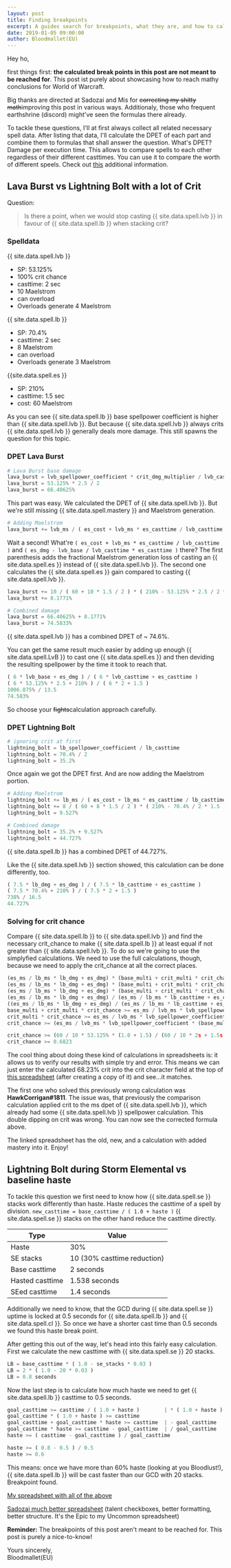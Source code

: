 ```yaml
---
layout: post
title: Finding breakpoints
excerpt: A guides search for breakpoints, what they are, and how to calculate them
date: 2019-01-05 09:00:00
author: Bloodmallet(EU)
---
```


Hey ho,

first things first: **the calculated break points in this post are not meant to be reached for**.
This post ist purely about showcasing how to reach mathy conclusions for World of Warcraft.

Big thanks are directed at Sadozai and Mis for ~~correcting my shitty math~~improving this post in various ways.
Additionaly, those who frequent earthshrine (discord) might've seen the formulas there already.

To tackle these questions, I'll at first always collect all related necessary spell data.
After listing that data, I'll calculate the DPET of each part and combine them to formulas that shall answer the question.
What's DPET? Damage per execution time.
This allows to compare spells to each other regardless of their different casttimes.
You can use it to compare the worth of different speels.
Check out [this](https://www.altered-time.com/forum/viewtopic.php?t=246) additional information.



## Lava Burst vs Lightning Bolt with a lot of Crit

Question:
> Is there a point, when we would stop casting {{ site.data.spell.lvb }} in favour of {{ site.data.spell.lb }} when stacking crit?


### Spelldata

{{ site.data.spell.lvb }}
- SP: 53.125%
- 100% crit chance
- casttime: 2 sec
- 10 Maelstrom
- can overload
- Overloads generate 4 Maelstrom

{{ site.data.spell.lb }}
- SP: 70.4%
- casttime: 2 sec
- 8 Maelstrom
- can overload
- Overloads generate 3 Maelstrom

{{site.data.spell.es }}
- SP: 210%
- casttime: 1.5 sec
- cost: 60 Maelstrom

As you can see {{ site.data.spell.lb }} base spellpower coefficient is higher than {{ site.data.spell.lvb }}.
But because {{ site.data.spell.lvb }} always crits {{ site.data.spell.lvb }} generally deals more damage.
This still spawns the question for this topic.


### DPET Lava Burst

```python
# Lava Burst base damage
lava_burst = lvb_spellpower_coefficient * crit_dmg_multiplier / lvb_casttime
lava_burst = 53.125% * 2.5 / 2
lava_burst = 66.40625%
```

This part was easy. We calculated the DPET of {{ site.data.spell.lvb }}.
But we're still missing {{ site.data.spell.mastery }} and Maelstrom generation.

```python
# Adding Maelstrom
lava_burst += lvb_ms / ( es_cost + lvb_ms * es_casttime / lvb_casttime ) * ( es_dmg - lvb_base / lvb_casttime * es_casttime ) / lvb_casttime
```

Wait a second! What're `( es_cost + lvb_ms * es_casttime / lvb_casttime )` and `( es_dmg - lvb_base / lvb_casttime * es_casttime )` there?
The first parenthesis adds the fractional Maelstrom generation loss of casting an {{ site.data.spell.es }} instead of {{ site.data.spell.lvb }}.
The second one calculates the {{ site.data.spell.es }} gain compared to casting {{ site.data.spell.lvb }}.

```python
lava_burst += 10 / ( 60 + 10 * 1.5 / 2 ) * ( 210% - 53.125% * 2.5 / 2 * 1.5 ) / 2
lava_burst += 8.1771%

# Combined damage
lava_burst = 66.40625% + 8.1771%
lava_burst = 74.5833%
```

{{ site.data.spell.lvb }} has a combined DPET of ~ 74.6%.

You can get the same result much easier by adding up enough {{ site.data.spell.LvB }} to cast one {{ site.data.spell.es }} and then deviding the resulting spellpower by the time it took to reach that.

```python
( 6 * lvb_base + es_dmg ) / ( 6 * lvb_casttime + es_casttime )
( 6 * 53.125% * 2.5 + 210% ) / ( 6 * 2 + 1.5 )
1006.875% / 13.5
74.583%
```

So choose your ~~fights~~calculation approach carefully.


### DPET Lightning Bolt

```python
# ignoring crit at first
lightning_bolt = lb_spellpower_coefficient / lb_casttime
lightning_bolt = 70.4% / 2
lightning_bolt = 35.2%
```

Once again we got the DPET first. And are now adding the Maelstrom portion.

```python
# Adding Maelstrom
lightning_bolt += lb_ms / ( es_cost + lb_ms * es_casttime / lb_casttime ) * ( es_dmg - lb_dmg / lb_casttime * es_casttime ) / lb_casttime
lightning_bolt += 8 / ( 60 + 8 * 1.5 / 2 ) * ( 210% - 70.4% / 2 * 1.5 ) / 2
lightning_bolt = 9.527%

# Combined damage
lightning_bolt = 35.2% + 9.527%
lightning_bolt = 44.727%
```
{{ site.data.spell.lb }} has a combined DPET of 44.727%.

Like the {{ site.data.spell.lvb }} section showed, this calculation can be done differently, too.

```python
( 7.5 * lb_dmg + es_dmg ) / ( 7.5 * lb_casttime + es_casttime )
( 7.5 * 70.4% + 210% ) / ( 7.5 * 2 + 1.5 )
738% / 16.5
44.727%
```


### Solving for crit chance

Compare {{ site.data.spell.lb }} to {{ site.data.spell.lvb }} and find the necessary crit_chance to make {{ site.data.spell.lb }} at least equal if not greater than {{ site.data.spell.lvb }}. To do so we're going to use the simplyfied calculations. We need to use the full calculations, though, because we need to apply the crit_chance at all the correct places.

```python
(es_ms / lb_ms * lb_dmg + es_dmg) * (base_multi + crit_multi * crit_chance) / (es_ms / lb_ms * lb_casttime + es_casttime) >= (es_ms / lvb_ms * lvb_spellpower_coefficient * (base_multi + crit_multi) + es_dmg * (base_multi + crit_multi * crit_chance)) / (es_ms / lvb_ms * lvb_casttime + es_casttime)
(es_ms / lb_ms * lb_dmg + es_dmg) * (base_multi + crit_multi * crit_chance) / (es_ms / lb_ms * lb_casttime + es_casttime) >= es_ms / lvb_ms * lvb_spellpower_coefficient * (base_multi + crit_multi) / (es_ms / lvb_ms * lvb_casttime + es_casttime) + es_dmg * (base_multi + crit_multi * crit_chance) / (es_ms / lvb_ms * lvb_casttime + es_casttime)
(es_ms / lb_ms * lb_dmg + es_dmg) * (base_multi + crit_multi * crit_chance) / (es_ms / lb_ms * lb_casttime + es_casttime) - es_dmg * (base_multi + crit_multi * crit_chance) / (es_ms / lvb_ms * lvb_casttime + es_casttime) >= es_ms / lvb_ms * lvb_spellpower_coefficient * (base_multi + crit_multi) / (es_ms / lvb_ms * lvb_casttime + es_casttime)
(es_ms / lb_ms * lb_dmg + es_dmg) / (es_ms / lb_ms * lb_casttime + es_casttime) * (base_multi + crit_multi * crit_chance) - es_dmg / (es_ms / lvb_ms * lvb_casttime + es_casttime) * (base_multi + crit_multi * crit_chance) >= es_ms / lvb_ms * lvb_spellpower_coefficient * (base_multi + crit_multi) / (es_ms / lvb_ms * lvb_casttime + es_casttime)
((es_ms / lb_ms * lb_dmg + es_dmg) / (es_ms / lb_ms * lb_casttime + es_casttime) - es_dmg / (es_ms / lvb_ms * lvb_casttime + es_casttime)) * (base_multi + crit_multi * crit_chance) >= es_ms / lvb_ms * lvb_spellpower_coefficient * (base_multi + crit_multi) / (es_ms / lvb_ms * lvb_casttime + es_casttime)
base_multi + crit_multi * crit_chance >= es_ms / lvb_ms * lvb_spellpower_coefficient * (base_multi + crit_multi) / (es_ms / lvb_ms * lvb_casttime + es_casttime) / ((es_ms / lb_ms * lb_dmg + es_dmg) / (es_ms / lb_ms * lb_casttime + es_casttime) - es_dmg / (es_ms / lvb_ms * lvb_casttime + es_casttime))
crit_multi * crit_chance >= es_ms / lvb_ms * lvb_spellpower_coefficient * (base_multi + crit_multi) / (es_ms / lvb_ms * lvb_casttime + es_casttime) / ((es_ms / lb_ms * lb_dmg + es_dmg) / (es_ms / lb_ms * lb_casttime + es_casttime) - es_dmg / (es_ms / lvb_ms * lvb_casttime + es_casttime)) - base_multi
crit_chance >= (es_ms / lvb_ms * lvb_spellpower_coefficient * (base_multi + crit_multi) / (es_ms / lvb_ms * lvb_casttime + es_casttime) / ((es_ms / lb_ms * lb_dmg + es_dmg) / (es_ms / lb_ms * lb_casttime + es_casttime) - es_dmg / (es_ms / lvb_ms * lvb_casttime + es_casttime)) - base_multi) / crit_multi

crit_chance >= (60 / 10 * 53.125% * (1.0 + 1.5) / (60 / 10 * 2s + 1.5s) / ((60 / 8 * 70.4% + 210%) / (60 / 8 * 2s + 1.5s) - 210% / (60 / 10 * 2s + 1.5s)) - 1.0) / 1.5
crit_chance >= 0.6823
```

The cool thing about doing these kind of calculations in spreadsheets is: it allows us to verify our results with simple try and error.
This means we can just enter the calculated 68.23% crit into the crit character field at the top of [this spreadsheet](https://docs.google.com/spreadsheets/d/1NcGxqrBb_vGMYm0TgDsWoaIIKkEtiLR-hXJFmzXvmJQ/edit#gid=0) (after creating a copy of it) and see...it matches.

The first one who solved this previously wrong calculation was **HawkCorrigan#1811**. The issue was, that previously the comparison calculation applied crit to the ms dpet of {{ site.data.spell.lvb }}, which already had some {{ site.data.spell.lvb }} spellpower calculation. This double dipping on crit was wrong. You can now see the corrected formula above.

The linked spreadsheet has the old, new, and a calculation with added mastery into it. Enjoy!


## Lightning Bolt during Storm Elemental vs baseline haste

To tackle this question we first need to know how {{ site.data.spell.se }} stacks work differently than haste.
Haste reduces the casttime of a spell by division. `new_casttime = base_casttime / ( 1.0 + haste )`
{{ site.data.spell.se }} stacks on the other hand reduce the casttime directly.

Type | Value
--- | ---
Haste | 30%
SE stacks | 10 (30% casttime reduction)
Base casttime | 2 seconds
Hasted casttime | 1.538 seconds
SEed casttime | 1.4 seconds

Additionally we need to know, that the GCD during {{ site.data.spell.se }} uptime is locked at 0.5 seconds for {{ site.data.spell.lb }} and {{ site.data.spell.cl }}. So once we have a shorter cast time than 0.5 seconds we found this haste break point.

After getting this out of the way, let's head into this fairly easy calculation. First we calculate the new casttime with {{ site.data.spell.se }} 20 stacks.

```python
LB = base_casttime * ( 1.0 - se_stacks * 0.03 )
LB = 2 * ( 1.0 - 20 * 0.03 )
LB = 0.8 seconds
```
Now the last step is to calculate how much haste we need to get {{ site.data.spell.lb }} casttime to 0.5 seconds.

```python
goal_casttime >= casttime / ( 1.0 + haste )        | * ( 1.0 + haste )
goal_casttime * ( 1.0 + haste ) >= casttime
goal_casttime + goal_casttime * haste >= casttime  | - goal_casttime
goal_casttime * haste >= casttime - goal_casttime  | / goal_casttime
haste >= ( casttime - goal_casttime ) / goal_casttime

haste >= ( 0.8 - 0.5 ) / 0.5
haste >= 0.6
```

This means: once we have more than 60% haste (looking at you Bloodlust!), {{ site.data.spell.lb }} will be cast faster than our GCD with 20 stacks.
Breakpoint found.

[My spreadsheet with all of the above](https://docs.google.com/spreadsheets/d/1NcGxqrBb_vGMYm0TgDsWoaIIKkEtiLR-hXJFmzXvmJQ/edit#gid=0)

[Sadozai much better spreadsheet](https://docs.google.com/spreadsheets/d/1cyYenNF4qBuWGaYkXg17h6oBb1ReeTAIPdJI8PmFzGI) (talent checkboxes, better formatting, better structure. It's the Epic to my Uncommon spreadsheet)

**Reminder:** The breakpoints of this post aren't meant to be reached for. This post is purely a nice-to-know!

Yours sincerely,<br/>
Bloodmallet(EU)
